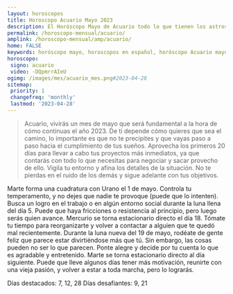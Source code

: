 ```yaml
---
layout: horoscopos
title: Horoscopo Acuario Mayo 2023
description: El Horóscopo Mayo de Acuario todo lo que tienen los astros preparados para este mes, amor, trabajo, familia. Todo sobre astrologia, tarot, predicciones. Horoscopo gratis en español, predicciones y astrología.
permalink: /horoscopo-mensual/acuario/
amplink: /horoscopo-mensual/amp/acuario/
home: FALSE
keywords: horóscopo mayo, horoscopos en español, horóscopo Acuario mayo , horóscopo esperanza gracia, horoscop, horóscopos gratis, horoscopo Acuario, Tarot, Astrologia, Zodíaco, Acuario, horoscopo gratis, horoscopo del mes 
horoscopo:
 signo: acuario
 video: -DQpmrrAIeU
ogimg: /images/mes/acuario_mes.png#2023-04-28
sitemap:
 priority: 1
 changefreq: 'monthly'
 lastmod: '2023-04-28'
---
```



 > Acuario, vivirás un mes de mayo que será fundamental a la hora de cómo continuas el año 2023. De ti depende cómo quieres que sea el camino, lo importante es que no te precipites y que vayas paso a paso hacia el cumplimiento de tus sueños. Aprovecha los primeros 20 días para llevar a cabo tus proyectos más inmediatos, ya que contarás con todo lo que necesitas para negociar y sacar provecho de ello. Vigila tu entorno y afina los detalles de la situación. No te pierdas en el ruido de los demás y sigue adelante con tus objetivos.



Marte forma una cuadratura con Urano el 1 de mayo. Controla tu temperamento, y no dejes que nadie te provoque (puede que lo intenten). Busca un logro en el trabajo o en algún entorno social durante la luna llena del día 5. Puede que haya fricciones o resistencia al principio, pero luego serás quien avance.
Mercurio se torna estacionario directo el día 18. Tómate tu tiempo para reorganizarte y volver a contactar a alguien que te quedó mal recientemente. Durante la luna nueva del 19 de mayo, rodéate de gente feliz que parece estar divirtiéndose más que tú. Sin embargo, las cosas pueden no ser lo que parecen. Ponte alegre y decide por tu cuenta lo que es agradable y entretenido. Marte se torna estacionario directo al día siguiente. Puede que lleve algunos días tener más motivación, reunirte con una vieja pasión, y volver a estar a toda marcha, pero lo lograrás.

Días destacados: 7, 12, 28
Días desafiantes: 9, 21